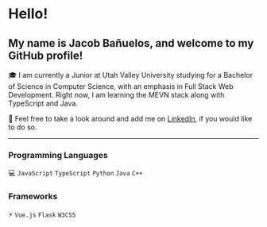 # Hello!

## My name is Jacob Bañuelos, and welcome to my GitHub profile!

🎓 I am currently a Junior at Utah Valley University studying for a Bachelor of Science in Computer Science, with an emphasis in Full Stack Web Development.
Right now, I am learning the MEVN stack along with TypeScript and Java.

👀 Feel free to take a look around and add me on [LinkedIn](https://www.linkedin.com/in/jacob-banuelos), if you would like to do so.

---

### Programming Languages

💻 `JavaScript` `TypeScript` `Python` `Java` `C++`

### Frameworks

⚡ `Vue.js` `Flask` `W3CSS`
